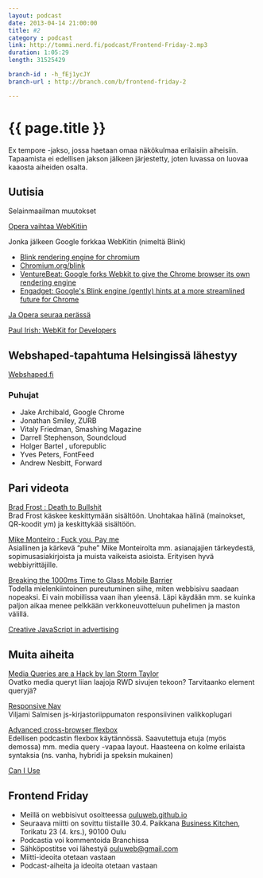 ```yaml
---
layout: podcast
date: 2013-04-14 21:00:00
title: #2
category : podcast
link: http://tommi.nerd.fi/podcast/Frontend-Friday-2.mp3
duration: 1:05:29
length: 31525429

branch-id : -h_fEj1ycJY
branch-url : http://branch.com/b/frontend-friday-2 

---
```

# {{ page.title }}
Ex tempore -jakso, jossa haetaan omaa näkökulmaa erilaisiin aiheisiin. Tapaamista ei edellisen jakson jälkeen järjestetty, joten luvassa on luovaa kaaosta aiheiden osalta. 


## Uutisia

Selainmaailman muutokset

[Opera vaihtaa WebKitiin](http://my.opera.com/ODIN/blog/300-million-users-and-move-to-webkit)

Jonka jälkeen Google forkkaa WebKitin (nimeltä Blink)

* [Blink rendering engine for chromium](http://blog.chromium.org/2013/04/blink-rendering-engine-for-chromium.html)
* [Chromium.org/blink](http://www.chromium.org/blink)
* [VentureBeat: Google forks Webkit to give the Chrome browser its own rendering engine ](http://venturebeat.com/2013/04/03/google-forks-webkit-to-give-the-chrome-browser-its-own-rendering-engine-insert-dongle-joke-here/)
* [Engadget: Google's Blink engine (gently) hints at a more streamlined future for Chrome](http://www.engadget.com/2013/04/05/googles-blink-engine-hints-at-more-streamlined-chrome/)

[Ja Opera seuraa perässä](http://venturebeat.com/2013/04/04/opera-joins-blink/)

[Paul Irish: WebKit for Developers](http://paulirish.com/2013/webkit-for-developers/)

## Webshaped-tapahtuma Helsingissä lähestyy

[Webshaped.fi](http://webshaped.fi/)

### Puhujat
* Jake Archibald, Google Chrome
* Jonathan Smiley, ZURB
* Vitaly Friedman, Smashing Magazine
* Darrell Stephenson, Soundcloud
* Holger Bartel , uforepublic
* Yves Peters, FontFeed
* Andrew Nesbitt, Forward

## Pari videota

[Brad Frost : Death to Bullshit](http://bradfrostweb.com/blog/post/death-to-bullshit-at-creative-mornings/)  
Brad Frost käskee keskittymään sisältöön. Unohtakaa hälinä (mainokset, QR-koodit ym) ja keskittykää sisältöön.

[Mike Monteiro : Fuck you. Pay me](http://vimeo.com/m/22053820)  
Asiallinen ja kärkevä “puhe” Mike Monteirolta mm. asianajajien tärkeydestä, sopimusasiakirjoista ja muista vaikeista asioista. Erityisen hyvä webbiyrittäjille.

[Breaking the 1000ms Time to Glass Mobile Barrier](http://www.youtube.com/watch?v=Il4swGfTOSM)  
Todella mielenkiintoinen pureutuminen siihe, miten webbisivu saadaan nopeaksi. Ei vain mobiilissa vaan ihan yleensä. Läpi käydään mm. se kuinka paljon aikaa menee pelkkään verkkoneuvotteluun puhelimen ja maston välillä.

[Creative JavaScript in advertising](http://vimeo.com/61252376)

## Muita aiheita

[Media Queries are a Hack by Ian Storm Taylor](http://ianstormtaylor.com/media-queries-are-a-hack/)  
Ovatko media queryt liian laajoja RWD sivujen tekoon? Tarvitaanko element queryjä?

[Responsive Nav](http://responsive-nav.com/)  
Viljami Salmisen js-kirjastoriippumaton responsiivinen valikkoplugari

[Advanced cross-browser flexbox](http://dev.opera.com/articles/view/advanced-cross-browser-flexbox/)  
Edellisen podcastin flexbox käytännössä. Saavutettuja etuja (myös demossa) mm. media query -vapaa layout. Haasteena on kolme erilaista syntaksia (ns. vanha, hybridi ja speksin mukainen)

[Can I Use](http://caniuse.com)

## Frontend Friday

* Meillä on webbisivut osoitteessa [ouluweb.github.io](http://oouluweb.github.io)
* Seuraava miitti on sovittu tiistaille 30.4. Paikkana [Business Kitchen](http://www.businesskitchen.fi/), Torikatu 23 (4. krs.), 90100 Oulu
* Podcastia voi kommentoida Branchissa
* Sähköpostitse voi lähestyä ouluweb@gmail.com
* Miitti-ideoita otetaan vastaan
* Podcast-aiheita ja ideoita otetaan vastaan

